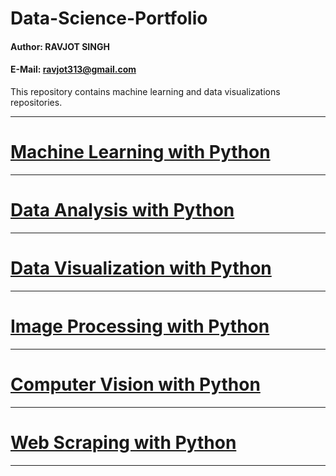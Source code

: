 # Data-Science-Portfolio

#### Author: RAVJOT SINGH

#### E-Mail: ravjot313@gmail.com


This repository contains machine learning and data visualizations repositories.

------------------------------------------------------------------------------------

# [Machine Learning with Python](https://github.com/Ravjot03/Machine-Learning-with-Python)

------------------------------------------------------------------------------------

# [Data Analysis with Python](https://github.com/Ravjot03/Merging-DataFrames-with-pandas)

------------------------------------------------------------------------------------

# [Data Visualization with Python](https://github.com/Ravjot03/Data-Visualization-with-Python)

------------------------------------------------------------------------------------

# [Image Processing with Python](https://github.com/Ravjot03/Image-Processing)

------------------------------------------------------------------------------------

# [Computer Vision with Python](https://github.com/Ravjot03/Computer-Vision-with-Python)

------------------------------------------------------------------------------------

# [Web Scraping with Python](https://github.com/Ravjot03/Selenium-with-Python)

------------------------------------------------------------------------------------
